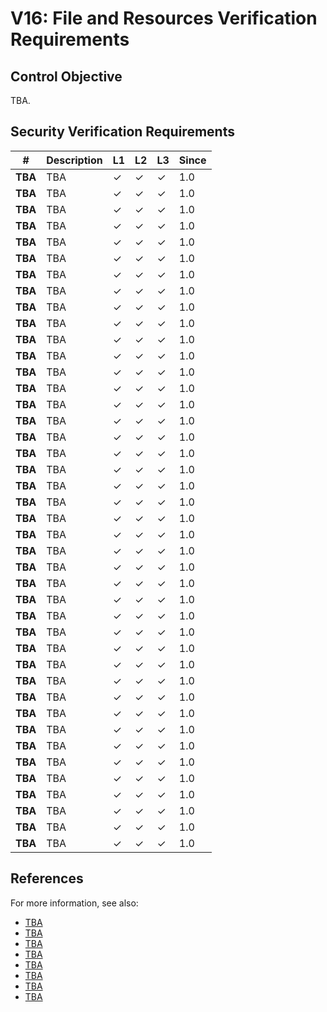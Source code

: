 # V16: File and Resources Verification Requirements

## Control Objective

TBA.

## Security Verification Requirements

| # | Description | L1 | L2 | L3 | Since |
| --- | --- | --- | --- | -- | -- |
| **TBA** | TBA | ✓ | ✓ | ✓ | 1.0 |
| **TBA** | TBA | ✓ | ✓ | ✓ | 1.0 |
| **TBA** | TBA | ✓ | ✓ | ✓ | 1.0 |
| **TBA** | TBA | ✓ | ✓ | ✓ | 1.0 |
| **TBA** | TBA | ✓ | ✓ | ✓ | 1.0 |
| **TBA** | TBA | ✓ | ✓ | ✓ | 1.0 |
| **TBA** | TBA | ✓ | ✓ | ✓ | 1.0 |
| **TBA** | TBA | ✓ | ✓ | ✓ | 1.0 |
| **TBA** | TBA | ✓ | ✓ | ✓ | 1.0 |
| **TBA** | TBA | ✓ | ✓ | ✓ | 1.0 |
| **TBA** | TBA | ✓ | ✓ | ✓ | 1.0 |
| **TBA** | TBA | ✓ | ✓ | ✓ | 1.0 |
| **TBA** | TBA | ✓ | ✓ | ✓ | 1.0 |
| **TBA** | TBA | ✓ | ✓ | ✓ | 1.0 |
| **TBA** | TBA | ✓ | ✓ | ✓ | 1.0 |
| **TBA** | TBA | ✓ | ✓ | ✓ | 1.0 |
| **TBA** | TBA | ✓ | ✓ | ✓ | 1.0 |
| **TBA** | TBA | ✓ | ✓ | ✓ | 1.0 |
| **TBA** | TBA | ✓ | ✓ | ✓ | 1.0 |
| **TBA** | TBA | ✓ | ✓ | ✓ | 1.0 |
| **TBA** | TBA | ✓ | ✓ | ✓ | 1.0 |
| **TBA** | TBA | ✓ | ✓ | ✓ | 1.0 |
| **TBA** | TBA | ✓ | ✓ | ✓ | 1.0 |
| **TBA** | TBA | ✓ | ✓ | ✓ | 1.0 |
| **TBA** | TBA | ✓ | ✓ | ✓ | 1.0 |
| **TBA** | TBA | ✓ | ✓ | ✓ | 1.0 |
| **TBA** | TBA | ✓ | ✓ | ✓ | 1.0 |
| **TBA** | TBA | ✓ | ✓ | ✓ | 1.0 |
| **TBA** | TBA | ✓ | ✓ | ✓ | 1.0 |
| **TBA** | TBA | ✓ | ✓ | ✓ | 1.0 |
| **TBA** | TBA | ✓ | ✓ | ✓ | 1.0 |
| **TBA** | TBA | ✓ | ✓ | ✓ | 1.0 |
| **TBA** | TBA | ✓ | ✓ | ✓ | 1.0 |
| **TBA** | TBA | ✓ | ✓ | ✓ | 1.0 |
| **TBA** | TBA | ✓ | ✓ | ✓ | 1.0 |
| **TBA** | TBA | ✓ | ✓ | ✓ | 1.0 |
| **TBA** | TBA | ✓ | ✓ | ✓ | 1.0 |
| **TBA** | TBA | ✓ | ✓ | ✓ | 1.0 |
| **TBA** | TBA | ✓ | ✓ | ✓ | 1.0 |
| **TBA** | TBA | ✓ | ✓ | ✓ | 1.0 |
| **TBA** | TBA | ✓ | ✓ | ✓ | 1.0 |
| **TBA** | TBA | ✓ | ✓ | ✓ | 1.0 |


## References

For more information, see also:

* [TBA]()
* [TBA]()
* [TBA]()
* [TBA]()
* [TBA]()
* [TBA]()
* [TBA]()
* [TBA]()
